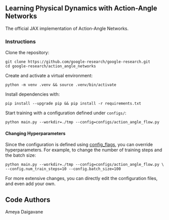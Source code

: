 ## Learning Physical Dynamics with Action-Angle Networks

The official JAX implementation of Action-Angle Networks.

### Instructions

Clone the repository:

```shell
git clone https://github.com/google-research/google-research.git
cd google-research/action_angle_networks
```

Create and activate a virtual environment:

```shell
python -m venv .venv && source .venv/bin/activate
```

Install dependencies with:

```shell
pip install --upgrade pip && pip install -r requirements.txt
```

Start training with a configuration defined under `configs/`:

```shell
python main.py --workdir=./tmp --config=configs/action_angle_flow.py
```

#### Changing Hyperparameters

Since the configuration is defined using
[config_flags](https://github.com/google/ml_collections/tree/master#config-flags),
you can override hyperparameters. For example, to change the number of training
steps and the batch size:

```shell
python main.py --workdir=./tmp --config=configs/action_angle_flow.py \
--config.num_train_steps=10 --config.batch_size=100
```

For more extensive changes, you can directly edit the configuration files, and
even add your own.

## Code Authors

Ameya Daigavane